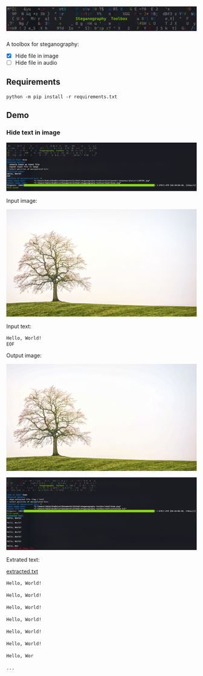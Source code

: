 
# ![Stenography Toolbox](img/title_big.png)

A toolbox for steganography:

- [x] Hide file in image
- [ ] Hide file in audio

## Requirements

```
python -m pip install -r requirements.txt
```

## Demo

### Hide text in image

![usage hide](img/usage_hide.png)

Input image:

![input image](test/pexels-johannes-plenio-1146706.jpg)

Input text:

```
Hello, World!
EOF
```

Output image:

![output image](test/tree.png)

![usage seek](img/usage_seek.png)

Extrated text:

[extracted.txt](test/extracted.txt)

```
Hello, World!

Hello, World!

Hello, World!

Hello, World!

Hello, World!

Hello, World!

Hello, Wor

...
```
